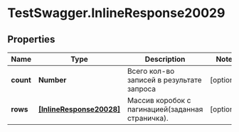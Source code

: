 # TestSwagger.InlineResponse20029

## Properties

Name | Type | Description | Notes
------------ | ------------- | ------------- | -------------
**count** | **Number** | Всего кол-во записей в результате запроса | [optional] 
**rows** | [**[InlineResponse20028]**](InlineResponse20028.md) | Массив коробок c пагинацией(заданная страничка). | [optional] 


